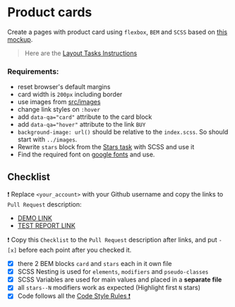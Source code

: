 # Product cards

Create a pages with product card using `flexbox`, `BEM` and `SCSS` based on [this mockup](https://www.figma.com/file/ojkArVazq7vsX0nbpn9CxZ/Moyo-%2F-Catalog-(ENG)?node-id=11325%3A2287&mode=dev).

> Here are the [Layout Tasks Instructions](https://mate-academy.github.io/layout_task-guideline)

### Requirements:

- reset browser's default margins
- card width is `200px` including border
- use images from [src/images](src/images)
- change link styles on `:hover`
- add `data-qa="card"` attribute to the card block
- add `data-qa="hover"` attribute to the link `BUY`
- `background-image: url()` should be relative to the `index.scss`. So should start with `../images`.
- Rewrite `stars` block from the [Stars task](https://github.com/mate-academy/layout_stars) with SCSS and use it
- Find the required font on [google fonts](https://fonts.google.com/) and use.

## Checklist

❗️ Replace `<your_account>` with your Github username and copy the links to `Pull Request` description:

- [DEMO LINK](https://mfcastilho.github.io/layout_product-cards/)
- [TEST REPORT LINK](https://mfcastilho..github.io/layout_product-cards/report/html_report/)

❗️ Copy this `Checklist` to the `Pull Request` description after links, and put `- [x]` before each point after you checked it.

- [X] there 2 BEM blocks `card` and `stars` each in it own file
- [X] SCSS Nesting is used for `elements`, `modifiers` and `pseudo-classes`
- [X] SCSS Variables are used for main values and placed in a **separate file**
- [X] all `stars--N` modifiers work as expected (Highlight first `N` stars)
- [X] Code follows all the [Code Style Rules ❗️](https://mate-academy.github.io/layout_task-guideline/html-css-code-style-rules)
